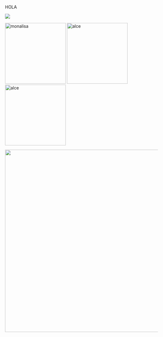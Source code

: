 <p align="centro">
  HOLA
</p>

<p align="centro">
  <a href="https://www.instagram.com/micahhlozz/">
    <img src="https://img.shields.io/badge/Instagram-E4405F?style=for-the-badge&logo=instagram&logoColor=white">
  </a>
</p>
  
<p align="centro">
  <img src="https://i.pinimg.com/564x/db/94/d0/db94d0f8e685ef63062c12d93ac874ca.jpg" alt="monalisa" width="200"/>
  <img src="https://i.pinimg.com/564x/5d/77/5b/5d775b8092fa978e18c03fd09deab735.jpg" alt="alce" width="200"/>
  <img src="https://i.pinimg.com/564x/47/59/4e/47594e87596159ea65a90babd7f732c7.jpg" alt="alce" width="200"/>
</p>

<p align="centro">
<img src="https://raw.githubusercontent.com/fresasperasypapayas/fresasperasypapayas/main/surf.gif" width="600"/>
</p
